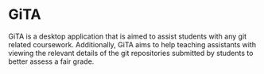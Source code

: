 # GiTA

GiTA is a desktop application that is aimed to assist students with any git related
coursework. Additionally, GiTA aims to help teaching assistants with viewing the relevant
details of the git repositories submitted by students to better assess a fair grade.
